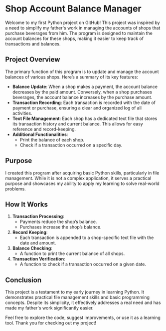 # Shop Account Balance Manager

Welcome to my first Python project on GitHub! This project was inspired by a need to simplify my father's work in managing the accounts of shops that purchase beverages from him. The program is designed to maintain the account balances for these shops, making it easier to keep track of transactions and balances.

## Project Overview

The primary function of this program is to update and manage the account balances of various shops. Here’s a summary of its key features:

- **Balance Update**: When a shop makes a payment, the account balance decreases by the paid amount. Conversely, when a shop purchases beverages, the account balance increases by the purchase amount.
- **Transaction Recording**: Each transaction is recorded with the date of payment or purchase, ensuring a clear and organized log of all activities.
- **Text File Management**: Each shop has a dedicated text file that stores its transaction history and current balance. This allows for easy reference and record-keeping.
- **Additional Functionalities**:
  - Print the balance of each shop.
  - Check if a transaction occurred on a specific day.

## Purpose

I created this program after acquiring basic Python skills, particularly in file management. While it is not a complex application, it serves a practical purpose and showcases my ability to apply my learning to solve real-world problems.

## How It Works

1. **Transaction Processing**:
   - Payments reduce the shop’s balance.
   - Purchases increase the shop’s balance.
2. **Record Keeping**:
   - Each transaction is appended to a shop-specific text file with the date and amount.
3. **Balance Checking**:
   - A function to print the current balance of all shops.
4. **Transaction Verification**:
   - A function to check if a transaction occurred on a given date.

## Conclusion

This project is a testament to my early journey in learning Python. It demonstrates practical file management skills and basic programming concepts. Despite its simplicity, it effectively addresses a real need and has made my father's work significantly easier.

Feel free to explore the code, suggest improvements, or use it as a learning tool. Thank you for checking out my project!
